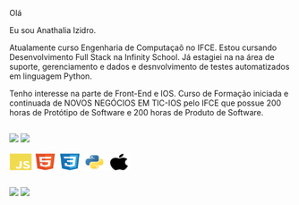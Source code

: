 Olá

Eu sou Anathalia Izidro.

Atualamente curso Engenharia de Computaçaõ no IFCE.
Estou cursando Desenvolvimento Full Stack na Infinity School.
Já estagiei na na área de suporte, gerenciamento e dados e desnvolvimento de testes automatizados em linguagem Python.

Tenho interesse na parte de Front-End e IOS.
Curso de Formação iniciada e continuada de NOVOS NEGÓCIOS EM TIC-IOS pelo IFCE que possue 200 horas de Protótipo de Software e 200 horas de Produto de Software.

##

<link rel="stylesheet" href="style.css">
 
<div class="grafico"> 
 <img height="180em" src="https://github-readme-stats.vercel.app/api?username=anathaliaizidro&show_incons=true&theme=dracula&include_all_commits=true&cont_private=true"/>
 <img height="180em" src="https://github-readme-stats.vercel.app/api/top-langs/?username=anathaliaizidro&layout=compact&langs_count=16&theme=dracula"/>
</div>
    
<div style="display: inline_block"><br>
  <img align="center" alt="Ana-Js" height="30" width="40" src="https://raw.githubusercontent.com/devicons/devicon/master/icons/javascript/javascript-plain.svg">
  <img align="center" alt="Ana-HTML" height="30" width="40" src="https://raw.githubusercontent.com/devicons/devicon/master/icons/html5/html5-original.svg">
  <img align="center" alt="Ana-CSS" height="30" width="40" src="https://raw.githubusercontent.com/devicons/devicon/master/icons/css3/css3-original.svg">
  <img align="center" alt="Ana-Python" height="30" width="40" src="https://raw.githubusercontent.com/devicons/devicon/master/icons/python/python-original.svg">
  <img align="center" alt="Ana-Apple" height="30" width="40" src="https://raw.githubusercontent.com/devicons/devicon/master/icons/apple/apple-original.svg">
</div>

##

<div class="contatos"> 
 <a href = "mailto:anathalia.izidro@gmail.com"><img src="https://img.shields.io/badge/-Gmail-%23333?style=for-the-badge&logo=gmail&logoColor=white" target="_blank"></a>
 <a href="https://www.linkedin.com/in/anathalia-izidro" target="_blank"><img src="https://img.shields.io/badge/-LinkedIn-%230077B5?style=for-the-badge&logo=linkedin&logoColor=white" target="_blank"></a>
</div>
  
